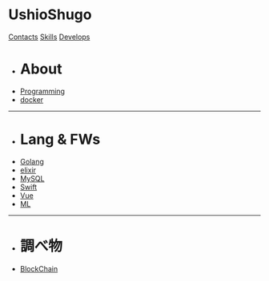 UshioShugo
==========

[Contacts](index.md)
[Skills](skills.md)
[Develops]()

  * # About
  * [Programming](programming/index.md)
  * [docker](docker/index.md)
  ----
  * # Lang & FWs
  * [Golang](golang/index.md)
  * [elixir](elixir/index.md)
  * [MySQL](mysql/index.md)
  * [Swift](swift/index.md)
  * [Vue](vue/index.md)
  * [ML](ml/index.md)
  ----
  * # 調べ物
  * [BlockChain](blockchain/index.md)
